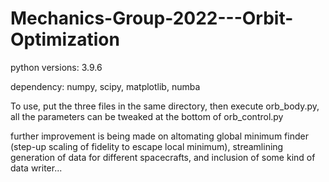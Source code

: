 # Mechanics-Group-2022---Orbit-Optimization

<p>python versions: 3.9.6 </p>
<p>
dependency:
numpy, scipy, matplotlib, numba</p>
<p></p>
<p>
To use, put the three files in the same directory, then execute orb_body.py, all the parameters can be tweaked at the bottom of orb_control.py</p>
<p></p>
<p>
further improvement is being made on altomating global minimum finder (step-up scaling of fidelity to escape local minimum), streamlining generation of data for different spacecrafts, and inclusion of some kind of data writer...</p>
